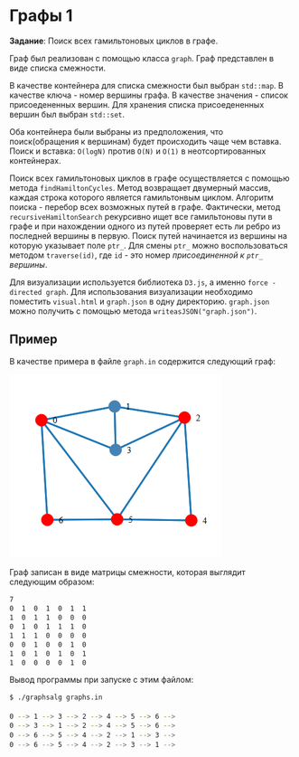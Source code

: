 # Графы 1

**Задание**: Поиск всех гамильтоновых циклов в графе.

Граф был реализован с помощью класса `graph`. Граф представлен в виде списка смежности.

В качестве контейнера для списка смежности был выбран `std::map`. В качестве ключа - номер вершины графа. В качестве значения - список присоедененных вершин. Для хранения списка присоедененных вершин был выбран `std::set`.

Оба контейнера были выбраны из предположения, что поиск(обращения к вершинам) будет происходить чаще чем вставка. Поиск и вставка: `O(logN)` против `O(N)` и `O(1)` в неотсортированных контейнерах.

Поиск всех гамильтоновых циклов в графе осуществляется с помощью метода `findHamiltonCycles`. Метод возвращает двумерный массив, каждая строка которого является гамильтонвым циклом. Алгоритм поиска - перебор всех возможных путей в графе. Фактически, метод `recursiveHamiltonSearch` рекурсивно ищет все гамильтоновы пути в графе и при нахождении одного из путей проверяет есть ли ребро из последней вершины в первую. Поиск путей начинается из вершины на которую указывает поле `ptr_`. Для смены `ptr_` можно воспользоваться методом `traverse(id)`, где `id` - это номер _присоединенной к `ptr_` вершины_.

Для визуализации используется библиотека `D3.js`, а именно `force - directed graph`. Для использования визуализации необходимо поместить `visual.html` и `graph.json` в одну директорию. `graph.json` можно получить с помощью метода `writeasJSON("graph.json")`.

## Пример

  В качестве примера в файле `graph.in` содержится следующий граф:

  ![graph.png](example_graph.png "graph.in exmaple")

  Граф записан в виде матрицы смежности, которая выглядит следующим образом:

    7
    0  1  0  1  0  1  1
    1  0  1  1  0  0  0
    0  1  0  1  1  1  0
    1  1  1  0  0  0  0
    0  0  1  0  0  1  0
    1  0  1  0  1  0  1
    1  0  0  0  0  1  0

  Вывод программы при запуске с этим файлом:

  ```bash
  $ ./graphsalg graphs.in

  0 --> 1 --> 3 --> 2 --> 4 --> 5 --> 6 -->
  0 --> 3 --> 1 --> 2 --> 4 --> 5 --> 6 -->
  0 --> 6 --> 5 --> 4 --> 2 --> 1 --> 3 -->
  0 --> 6 --> 5 --> 4 --> 2 --> 3 --> 1 -->
  ```
  